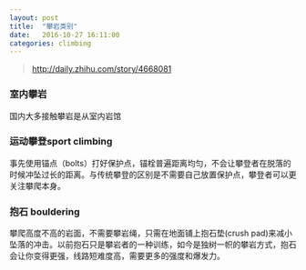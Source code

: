 ```yaml
---
layout: post
title:  "攀岩类别"
date:   2016-10-27 16:11:00
categories: climbing 
---
```

> http://daily.zhihu.com/story/4668081
### 室内攀岩
国内大多接触攀岩是从室内岩馆
### 运动攀登sport climbing
事先使用锚点（bolts）打好保护点，锚栓普遍距离均匀，不会让攀登者在脱落的时候冲坠过长的距离。与传统攀登的区别是不需要自己放置保护点，攀登者可以更关注攀爬本身。
### 抱石 bouldering
攀爬高度不高的岩面，不需要攀岩绳，只需在地面铺上抱石垫(crush
pad)来减小坠落的冲击。以前抱石只是攀岩者的一种训练，如今是独树一帜的攀岩方式，抱石会让你变得更强，线路短难度高，需要更多的强度和爆发力。



